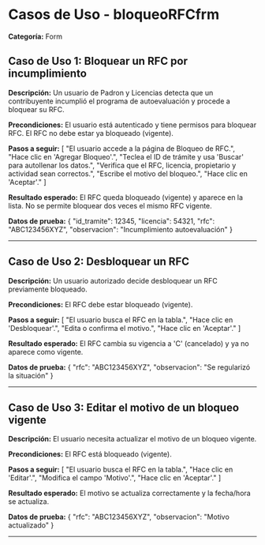 # Casos de Uso - bloqueoRFCfrm

**Categoría:** Form

## Caso de Uso 1: Bloquear un RFC por incumplimiento

**Descripción:** Un usuario de Padron y Licencias detecta que un contribuyente incumplió el programa de autoevaluación y procede a bloquear su RFC.

**Precondiciones:**
El usuario está autenticado y tiene permisos para bloquear RFC. El RFC no debe estar ya bloqueado (vigente).

**Pasos a seguir:**
[
  "El usuario accede a la página de Bloqueo de RFC.",
  "Hace clic en 'Agregar Bloqueo'.",
  "Teclea el ID de trámite y usa 'Buscar' para autollenar los datos.",
  "Verifica que el RFC, licencia, propietario y actividad sean correctos.",
  "Escribe el motivo del bloqueo.",
  "Hace clic en 'Aceptar'."
]

**Resultado esperado:**
El RFC queda bloqueado (vigente) y aparece en la lista. No se permite bloquear dos veces el mismo RFC vigente.

**Datos de prueba:**
{
  "id_tramite": 12345,
  "licencia": 54321,
  "rfc": "ABC123456XYZ",
  "observacion": "Incumplimiento autoevaluación"
}

---

## Caso de Uso 2: Desbloquear un RFC

**Descripción:** Un usuario autorizado decide desbloquear un RFC previamente bloqueado.

**Precondiciones:**
El RFC debe estar bloqueado (vigente).

**Pasos a seguir:**
[
  "El usuario busca el RFC en la tabla.",
  "Hace clic en 'Desbloquear'.",
  "Edita o confirma el motivo.",
  "Hace clic en 'Aceptar'."
]

**Resultado esperado:**
El RFC cambia su vigencia a 'C' (cancelado) y ya no aparece como vigente.

**Datos de prueba:**
{
  "rfc": "ABC123456XYZ",
  "observacion": "Se regularizó la situación"
}

---

## Caso de Uso 3: Editar el motivo de un bloqueo vigente

**Descripción:** El usuario necesita actualizar el motivo de un bloqueo vigente.

**Precondiciones:**
El RFC está bloqueado (vigente).

**Pasos a seguir:**
[
  "El usuario busca el RFC en la tabla.",
  "Hace clic en 'Editar'.",
  "Modifica el campo 'Motivo'.",
  "Hace clic en 'Aceptar'."
]

**Resultado esperado:**
El motivo se actualiza correctamente y la fecha/hora se actualiza.

**Datos de prueba:**
{
  "rfc": "ABC123456XYZ",
  "observacion": "Motivo actualizado"
}

---

